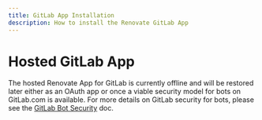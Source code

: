 ```yaml
---
title: GitLab App Installation
description: How to install the Renovate GitLab App
---
```


# Hosted GitLab App

The hosted Renovate App for GitLab is currently offline and will be restored later either as an OAuth app or once a viable security model for bots on GitLab.com is available.
For more details on GitLab security for bots, please see the [GitLab Bot Security](./gitlab-bot-security.md) doc.
